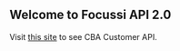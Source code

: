 ## Welcome to Focussi API 2.0

Visit [this site](https://focussi-api.github.io/) to see CBA Customer API.